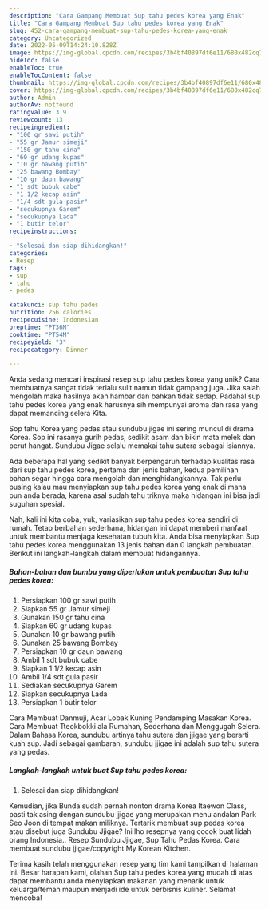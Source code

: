 ```yaml
---
description: "Cara Gampang Membuat Sup tahu pedes korea yang Enak"
title: "Cara Gampang Membuat Sup tahu pedes korea yang Enak"
slug: 452-cara-gampang-membuat-sup-tahu-pedes-korea-yang-enak
category: Uncategorized
date: 2022-05-09T14:24:10.828Z
image: https://img-global.cpcdn.com/recipes/3b4bf40897df6e11/680x482cq70/sup-tahu-pedes-korea-foto-resep-utama.jpg
hideToc: false
enableToc: true
enableTocContent: false
thumbnail: https://img-global.cpcdn.com/recipes/3b4bf40897df6e11/680x482cq70/sup-tahu-pedes-korea-foto-resep-utama.jpg
cover: https://img-global.cpcdn.com/recipes/3b4bf40897df6e11/680x482cq70/sup-tahu-pedes-korea-foto-resep-utama.jpg
author: Admin
authorAv: notfound
ratingvalue: 3.9
reviewcount: 13
recipeingredient:
- "100 gr sawi putih"
- "55 gr Jamur simeji"
- "150 gr tahu cina"
- "60 gr udang kupas"
- "10 gr bawang putih"
- "25 bawang Bombay"
- "10 gr daun bawang"
- "1 sdt bubuk cabe"
- "1 1/2 kecap asin"
- "1/4 sdt gula pasir"
- "secukupnya Garem"
- "secukupnya Lada"
- "1 butir telor"
recipeinstructions:

- "Selesai dan siap dihidangkan!"
categories:
- Resep
tags:
- sup
- tahu
- pedes

katakunci: sup tahu pedes 
nutrition: 256 calories
recipecuisine: Indonesian
preptime: "PT36M"
cooktime: "PT54M"
recipeyield: "3"
recipecategory: Dinner

---
```





Anda sedang mencari inspirasi resep sup tahu pedes korea yang unik? Cara membuatnya sangat tidak terlalu sulit namun tidak gampang juga. Jika salah mengolah maka hasilnya akan hambar dan bahkan tidak sedap. Padahal sup tahu pedes korea yang enak harusnya sih mempunyai aroma dan rasa yang dapat memancing selera Kita.





Sop tahu Korea yang pedas atau sundubu jigae ini sering muncul di drama Korea. Sop ini rasanya gurih pedas, sedikit asam dan bikin mata melek dan perut hangat. Sundubu Jigae selalu memakai tahu sutera sebagai isiannya.

Ada beberapa hal yang sedikit banyak berpengaruh terhadap kualitas rasa dari sup tahu pedes korea, pertama dari jenis bahan, kedua pemilihan bahan segar hingga cara mengolah dan menghidangkannya. Tak perlu pusing kalau mau menyiapkan sup tahu pedes korea yang enak di mana pun anda berada, karena asal sudah tahu triknya maka hidangan ini bisa jadi suguhan spesial.






Nah, kali ini kita coba, yuk, variasikan sup tahu pedes korea sendiri di rumah. Tetap berbahan sederhana, hidangan ini dapat memberi manfaat untuk membantu menjaga kesehatan tubuh kita. Anda bisa menyiapkan Sup tahu pedes korea menggunakan 13 jenis bahan dan 0 langkah pembuatan. Berikut ini langkah-langkah dalam membuat hidangannya.

<!--inarticleads1-->

##### Bahan-bahan dan bumbu yang diperlukan untuk pembuatan Sup tahu pedes korea:

1. Persiapkan 100 gr sawi putih
1. Siapkan 55 gr Jamur simeji
1. Gunakan 150 gr tahu cina
1. Siapkan 60 gr udang kupas
1. Gunakan 10 gr bawang putih
1. Gunakan 25 bawang Bombay
1. Persiapkan 10 gr daun bawang
1. Ambil 1 sdt bubuk cabe
1. Siapkan 1 1/2 kecap asin
1. Ambil 1/4 sdt gula pasir
1. Sediakan secukupnya Garem
1. Siapkan secukupnya Lada
1. Persiapkan 1 butir telor


Cara Membuat Danmuji, Acar Lobak Kuning Pendamping Masakan Korea. Cara Membuat Tteokbokki ala Rumahan, Sederhana dan Menggugah Selera. Dalam Bahasa Korea, sundubu artinya tahu sutera dan jjigae yang berarti kuah sup. Jadi sebagai gambaran, sundubu jjigae ini adalah sup tahu sutera yang pedas. 

<!--inarticleads2-->

##### Langkah-langkah untuk buat Sup tahu pedes korea:


1. Selesai dan siap dihidangkan!

Kemudian, jika Bunda sudah pernah nonton drama Korea Itaewon Class, pasti tak asing dengan sundubu jjigae yang merupakan menu andalan Park Seo Joon di tempat makan miliknya. Tertarik membuat sup pedas korea atau disebut juga Sundubu Jjigae? Ini lho resepnya yang cocok buat lidah orang Indonesia.. Resep Sundubu Jjigae, Sup Tahu Pedas Korea. Cara membuat sundubu jjigae/copyright My Korean Kitchen. 

Terima kasih telah menggunakan resep yang tim kami tampilkan di halaman ini. Besar harapan kami, olahan Sup tahu pedes korea yang mudah di atas dapat membantu anda menyiapkan makanan yang menarik untuk keluarga/teman maupun menjadi ide untuk berbisnis kuliner. Selamat mencoba!
